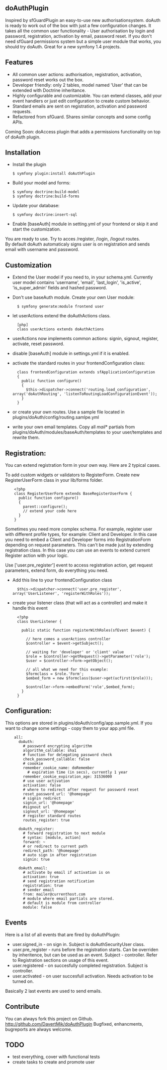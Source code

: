 doAuthPlugin
-------------
Inspired by sfGuardPlugin an easy-to-use new authorisationsystem. doAuth is ready to work out of the box with just a few configuration changes. It takes all the common user functionality - User authorisation by login and password, registration, activation by email, password reset. If you don't need sfGuard permissions system but a simple user module that works, you should try doAuth. Great for a new symfony 1.4 projects.

Features
--------
* All common user actions: authorisation, registration, activation, password reset works out the box.
* Developer friendly: only 2 tables, model named 'User' that can be extended with Doctrine inheritance.
* Highly configurable and customizable. You can extend classes, add your event handlers or just edit configuration to create custom behavior. 
* Standard emails are sent on registration, activation and password requests.
* Refactored from sfGuard. Shares similar concepts and some config APIs.

Coming Soon: doAccess plugin that adds a permissions functionality on top of doAuth plugin.

Installation
------------
  * Install the plugin

        $ symfony plugin:install doAuthPlugin
		
  * Build your model and forms:

        $ symfony doctrine:build-model
        $ symfony doctrine:build-forms		
		
  * Update your database:   		
 
        $ symfony doctrine:insert-sql		
		
  * Enable [baseAuth] module in setting.yml of your frontend or skip it and start the customization.
  
You are ready to use. Try to acces /register, /login, /logout routes.    				
By default doAuth automaticaly signs user is on registration and sends email with username and password. 

Customization
-------------
* Extend the User model if you need to, in your schema.yml. Currently user model contains 'username', 'email', 'last_login', 'is_active', 'is_super_admin' fields and hashed password.
* Don't use baseAuth module. Create your own User module:

        $ symfony generate:module frontend user

* let userActions extend the doAuthActions class.

        [php]
		class userActions extends doAuthActions
		
* userActions now implements common actions: signin, signout, register, activate, reset password.
* disable [baseAuth] module in settings.yml if it is enabled.
* activate the standard routes in your frontendConfiguration class:

        class frontendConfiguration extends sfApplicationConfiguration
        {
          public function configure()
          {
	        $this->dispatcher->connect('routing.load_configuration', array('doAuthRouting', 'listenToRoutingLoadConfigurationEvent'));  
          }
        }
* or create your own routes. Use a sample file located in plugins/doAuth/config/routing.samlpe.yml
* write your own email templates. Copy all _mail_* partials from plugins/doAuth/modules/baseAuth/templates to your user/templates and rewrite them.

Registration:
-------------
You can extend registration form in your own way. Here are 2 typical cases.

To add custom widgets or validators to RegisterForm. Create new RegisterUserForm class in your lib/forms folder.

        <?php
        class RegisterUserForm extends BaseRegisterUserForm {
          public function configure()
          {
            parent::configure();		    
            // extend your code here			
          }		
        }

Sometimes you need more complex schema. For example, register user with different profile types, for example: Client and Developer. In this case you need to embed a Client and Developer forms into RegistrationForm depending on request parameters. This can't be made just by extending registration class. In this case you can use an events to extend current Register action with your logic.

Use ['user.pre_register'] event to access registration action, get request parameters, extend form, do everything you need. 

* Add this line to your frontendConfiguration class

        $this->dispatcher->connect('user.pre_register', array('UserListener', 'registerWithRoles'));

* create your listener class (that will act as a controller) and make it handle this event

        <?php
        class UserListener {
        
          public static function registerWithRoles(sfEvent $event) {
  
            // here comes a userActions controller  
            $controller = $event->getSubject();

	        // waiting for 'developer' or 'client' value
            $role = $controller->getRequest()->getParameter('role');
            $user = $controller->form->getObject();

            // all what we need for this example:
            $formclass = $role.'Form';
            $embed_form = new $formclass($user->get(ucfirst($role)));

            $controller->form->embedForm('role',$embed_form);   
          }
        }
        

Configuration:
--------------

This options are stored in plugins/doAuth/config/app.sample.yml.
If you want to change some settings - copy them to your app.yml file.

        all:
          doAuth:
            # password encrypting algorithm
            algorithm_callable: sha1
            # function for delegating password check
            check_password_callable: false
            # coookie
            remember_cookie_name: doRemember
              # expiration time (in secs), currently 1 year
            remember_cookie_expiration_age: 31536000    
            # use user activation
            activation: false
            # where to redirect after request for password reset
            reset_password_url: '@homepage'
            # signin redirect
            signin_url: '@homepage'
            #signout url
            signout_url: '@homepage'
            # register standard routes
            routes_register: true

          doAuth_register:
            # forward registration to next module
            # syntax: [module, action]
            forward: ~
            # or redirect to current path
            redirect_path: '@homepage'
            # auto sign in after registration
            signin: true

          doAuth_email:
            # activate by email if activation is on
            activation: true
            # send registration notification
            registration: true
            # sender email
            from: mailer@currenthost.com
            # module where email partials are stored.
            # default is module from controller
            module: false
	
Events
------

Here is a list of all events that are fired by doAuthPlugin:

* user.signed_in - on sign in. Subject is doAuthSecurityUser class.
* user.pre_register - runs before the registration starts. Can be overriden by inheritence, but can be used as an event. Subject - controller. Refer to Registration sections on usage of this event.
* user.registered - on succesfully completed registration. Subject is controller. 
* user.activated - on user succesfull activation. Needs activation to be turned on.

Basically 2 last events are used to send emails. 

Contribute
----------
You can always fork this project on Github. 
http://github.com/DavertMik/doAuthPlugin
Bugfixed, enhancments, bugreports are always welcome.
	
TODO
----
* test everything, cover with functional tests 
* create tasks to create and promote user